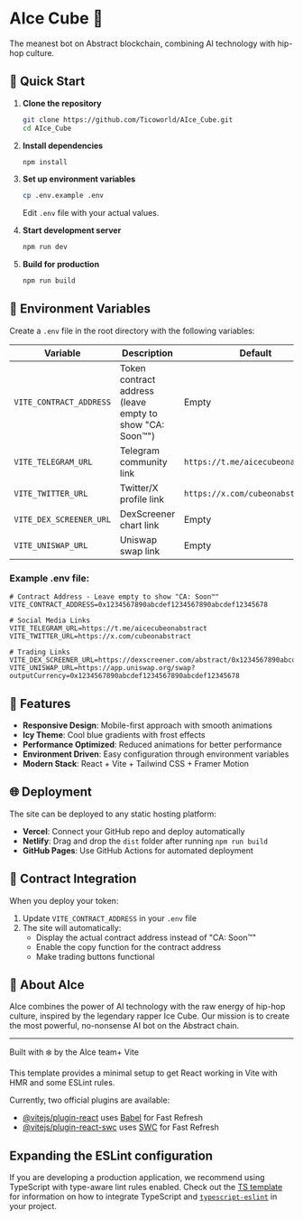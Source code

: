 # AIce Cube 🧊

The meanest bot on Abstract blockchain, combining AI technology with hip-hop culture.

## 🚀 Quick Start

1. **Clone the repository**
   ```bash
   git clone https://github.com/Ticoworld/AIce_Cube.git
   cd AIce_Cube
   ```

2. **Install dependencies**
   ```bash
   npm install
   ```

3. **Set up environment variables**
   ```bash
   cp .env.example .env
   ```
   Edit `.env` file with your actual values.

4. **Start development server**
   ```bash
   npm run dev
   ```

5. **Build for production**
   ```bash
   npm run build
   ```

## 🔧 Environment Variables

Create a `.env` file in the root directory with the following variables:

| Variable | Description | Default |
|----------|-------------|---------|
| `VITE_CONTRACT_ADDRESS` | Token contract address (leave empty to show "CA: Soon™") | Empty |
| `VITE_TELEGRAM_URL` | Telegram community link | `https://t.me/aicecubeonabstract` |
| `VITE_TWITTER_URL` | Twitter/X profile link | `https://x.com/cubeonabstract` |
| `VITE_DEX_SCREENER_URL` | DexScreener chart link | Empty |
| `VITE_UNISWAP_URL` | Uniswap swap link | Empty |

### Example .env file:
```env
# Contract Address - Leave empty to show "CA: Soon™"
VITE_CONTRACT_ADDRESS=0x1234567890abcdef1234567890abcdef12345678

# Social Media Links
VITE_TELEGRAM_URL=https://t.me/aicecubeonabstract
VITE_TWITTER_URL=https://x.com/cubeonabstract

# Trading Links
VITE_DEX_SCREENER_URL=https://dexscreener.com/abstract/0x1234567890abcdef1234567890abcdef12345678
VITE_UNISWAP_URL=https://app.uniswap.org/swap?outputCurrency=0x1234567890abcdef1234567890abcdef12345678
```

## 🎨 Features

- **Responsive Design**: Mobile-first approach with smooth animations
- **Icy Theme**: Cool blue gradients with frost effects
- **Performance Optimized**: Reduced animations for better performance
- **Environment Driven**: Easy configuration through environment variables
- **Modern Stack**: React + Vite + Tailwind CSS + Framer Motion

## 🌐 Deployment

The site can be deployed to any static hosting platform:

- **Vercel**: Connect your GitHub repo and deploy automatically
- **Netlify**: Drag and drop the `dist` folder after running `npm run build`
- **GitHub Pages**: Use GitHub Actions for automated deployment

## 📱 Contract Integration

When you deploy your token:

1. Update `VITE_CONTRACT_ADDRESS` in your `.env` file
2. The site will automatically:
   - Display the actual contract address instead of "CA: Soon™"
   - Enable the copy function for the contract address
   - Make trading buttons functional

## 🧊 About AIce

AIce combines the power of AI technology with the raw energy of hip-hop culture, inspired by the legendary rapper Ice Cube. Our mission is to create the most powerful, no-nonsense AI bot on the Abstract chain.

---

Built with ❄️ by the AIce team+ Vite

This template provides a minimal setup to get React working in Vite with HMR and some ESLint rules.

Currently, two official plugins are available:

- [@vitejs/plugin-react](https://github.com/vitejs/vite-plugin-react/blob/main/packages/plugin-react) uses [Babel](https://babeljs.io/) for Fast Refresh
- [@vitejs/plugin-react-swc](https://github.com/vitejs/vite-plugin-react/blob/main/packages/plugin-react-swc) uses [SWC](https://swc.rs/) for Fast Refresh

## Expanding the ESLint configuration

If you are developing a production application, we recommend using TypeScript with type-aware lint rules enabled. Check out the [TS template](https://github.com/vitejs/vite/tree/main/packages/create-vite/template-react-ts) for information on how to integrate TypeScript and [`typescript-eslint`](https://typescript-eslint.io) in your project.
